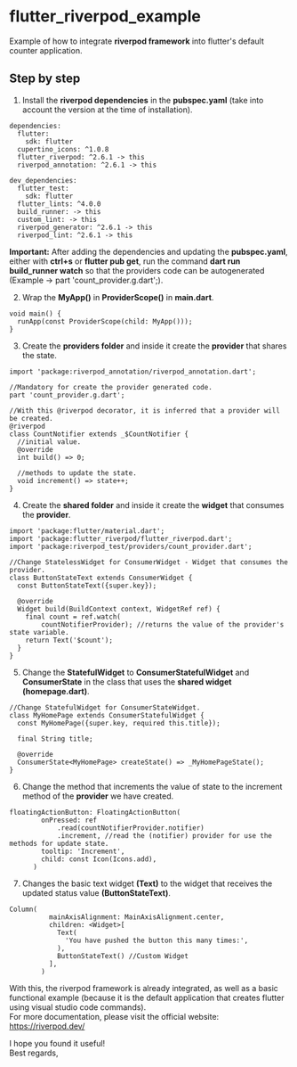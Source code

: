 # flutter_riverpod_example
Example of how to integrate **riverpod framework** into flutter's default counter application.

## Step by step

1. Install the **riverpod dependencies** in the **pubspec.yaml** (take into account the version at the time of installation).

~~~
dependencies:
  flutter:
    sdk: flutter
  cupertino_icons: ^1.0.8
  flutter_riverpod: ^2.6.1 -> this
  riverpod_annotation: ^2.6.1 -> this

dev_dependencies:
  flutter_test:
    sdk: flutter
  flutter_lints: ^4.0.0
  build_runner: -> this
  custom_lint: -> this
  riverpod_generator: ^2.6.1 -> this
  riverpod_lint: ^2.6.1 -> this
~~~

**Important:** After adding the dependencies and updating the **pubspec.yaml**, either with **ctrl+s** or **flutter pub get**, run the command **dart run build_runner watch** so that the providers code can be autogenerated (Example -> part 'count_provider.g.dart';).

2. Wrap the **MyApp()** in **ProviderScope()** in **main.dart**.

~~~
void main() {
  runApp(const ProviderScope(child: MyApp()));
}
~~~

3. Create the **providers folder** and inside it create the **provider** that shares the state. 

~~~
import 'package:riverpod_annotation/riverpod_annotation.dart';

//Mandatory for create the provider generated code.
part 'count_provider.g.dart';

//With this @riverpod decorator, it is inferred that a provider will be created.
@riverpod
class CountNotifier extends _$CountNotifier {
  //initial value.
  @override
  int build() => 0;

  //methods to update the state.
  void increment() => state++;
}
~~~

4. Create the **shared folder** and inside it create the **widget** that consumes the **provider**.

~~~
import 'package:flutter/material.dart';
import 'package:flutter_riverpod/flutter_riverpod.dart';
import 'package:riverpod_test/providers/count_provider.dart';

//Change StatelessWidget for ConsumerWidget - Widget that consumes the provider.
class ButtonStateText extends ConsumerWidget {
  const ButtonStateText({super.key});

  @override
  Widget build(BuildContext context, WidgetRef ref) {
    final count = ref.watch(
        countNotifierProvider); //returns the value of the provider's state variable.
    return Text('$count');
  }
}
~~~

5. Change the **StatefulWidget** to **ConsumerStatefulWidget** and **ConsumerState** in the class that uses the **shared widget** **(homepage.dart)**.

~~~
//Change StatefulWidget for ConsumerStateWidget.
class MyHomePage extends ConsumerStatefulWidget {
  const MyHomePage({super.key, required this.title});

  final String title;

  @override
  ConsumerState<MyHomePage> createState() => _MyHomePageState();
}
~~~

6. Change the method that increments the value of state to the increment method of the **provider** we have created. 

~~~
floatingActionButton: FloatingActionButton(
        onPressed: ref
            .read(countNotifierProvider.notifier)
            .increment, //read the (notifier) provider for use the methods for update state.
        tooltip: 'Increment',
        child: const Icon(Icons.add),
      )
~~~

7. Changes the basic text widget **(Text)** to the widget that receives the updated status value **(ButtonStateText)**.  

~~~
Column(
          mainAxisAlignment: MainAxisAlignment.center,
          children: <Widget>[
            Text(
              'You have pushed the button this many times:',
            ),
            ButtonStateText() //Custom Widget
          ],
        )
~~~

With this, the riverpod framework is already integrated, as well as a basic functional example (because it is the default application that creates flutter using visual studio code commands).   
For more documentation, please visit the official website: <https://riverpod.dev/>

I hope you found it useful!   
Best regards,
